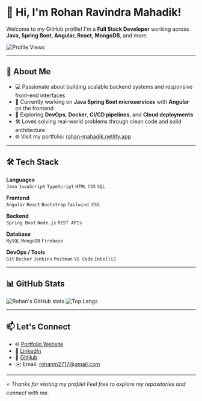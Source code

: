 # 👋 Hi, I'm Rohan Ravindra Mahadik!

Welcome to my GitHub profile! I'm a **Full Stack Developer** working across **Java, Spring Boot, Angular, React, MongoDB**, and more.

![Profile Views](https://komarev.com/ghpvc/?username=rohanmahadik&label=Profile%20views&color=0e75b6&style=flat)

---

## 💼 About Me

- 💻 Passionate about building scalable backend systems and responsive front-end interfaces
- 🚀 Currently working on **Java Spring Boot microservices** with **Angular** on the frontend
- 🧠 Exploring **DevOps**, **Docker**, **CI/CD pipelines**, and **Cloud deployments**
- 🛠️ Loves solving real-world problems through clean code and solid architecture
- 🌐 Visit my portfolio: [rohan-mahadik.netlify.app](https://rohan-mahadik.netlify.app/)

---

## 🛠️ Tech Stack

**Languages**  
`Java` `JavaScript` `TypeScript` `HTML` `CSS` `SQL`

**Frontend**  
`Angular` `React` `Bootstrap` `Tailwind CSS`

**Backend**  
`Spring Boot` `Node.js` `REST APIs`

**Database**  
`MySQL` `MongoDB` `Firebase`

**DevOps / Tools**  
`Git` `Docker` `Jenkins` `Postman` `VS Code` `IntelliJ`

---

## 📊 GitHub Stats

![Rohan's GitHub stats](https://github-readme-stats.vercel.app/api?username=ROHANMAHADIK2717&show_icons=true&theme=tokyonight)
![Top Langs](https://github-readme-stats.vercel.app/api/top-langs/?username=ROHANMAHADIK2717&layout=compact&theme=tokyonight)

---

## 📫 Let's Connect

- 🌐 [Portfolio Website](https://rohan-mahadik.netlify.app/)
- 💼 [LinkedIn](https://www.linkedin.com/in/rohan-r-mahadik/)
- 🐙 [GitHub](https://github.com/ROHANMAHADIK2717)
- ✉️ Email: rohanm2717@gmail.com

---

⭐️ *Thanks for visiting my profile! Feel free to explore my repositories and connect with me.*

